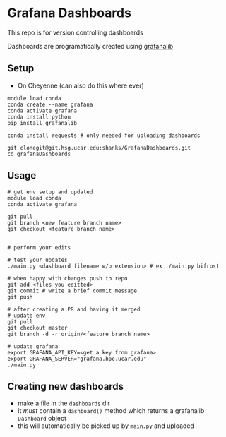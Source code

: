 # Grafana Dashboards
This repo is for version controlling dashboards

Dashboards are programatically created using [grafanalib](https://github.com/weaveworks/grafanalib)

## Setup
- On Cheyenne (can also do this where ever)
```
module load conda
conda create --name grafana
conda activate grafana
conda install python
pip install grafanalib

conda install requests # only needed for uploading dashboards

git clonegit@git.hsg.ucar.edu:shanks/GrafanaDashboards.git
cd grafanaDashboards
```

## Usage
```
# get env setup and updated
module load conda
conda activate grafana

git pull
git branch <new feature branch name>
git checkout <feature branch name>


# perform your edits

# test your updates
./main.py <dashboard filename w/o extension> # ex ./main.py bifrost

# when happy with changes push to repo
git add <files you editted>
git commit # write a brief commit message
git push

# after creating a PR and having it merged
# update env
git pull
git checkout master
git branch -d -r origin/<feature branch name>

# update grafana
export GRAFANA_API_KEY=<get a key from grafana>
export GRAFANA_SERVER="grafana.hpc.ucar.edu"
./main.py
```

## Creating new dashboards
- make a file in the `dashboards` dir
- it _must_ contain a `dashboard()` method which returns a grafanalib `Dashboard` object
- this will automatically be picked up by `main.py` and uploaded


```
```

